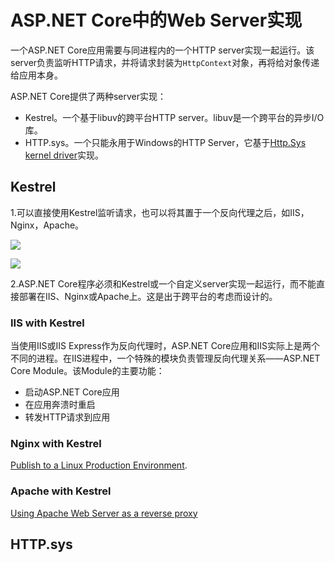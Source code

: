 # ASP.NET Core中的Web Server实现

一个ASP.NET Core应用需要与同进程内的一个HTTP server实现一起运行。该server负责监听HTTP请求，并将请求封装为`HttpContext`对象，再将给对象传递给应用本身。

ASP.NET Core提供了两种server实现：

* Kestrel。一个基于libuv的跨平台HTTP server。libuv是一个跨平台的异步I/O库。
* HTTP.sys。一个只能永用于Windows的HTTP Server，它基于[Http.Sys kernel driver](https://msdn.microsoft.com/library/windows/desktop/aa364510.aspx)实现。



## Kestrel

1.可以直接使用Kestrel监听请求，也可以将其置于一个反向代理之后，如IIS，Nginx，Apache。

![](https://docs.microsoft.com/en-us/aspnet/core/fundamentals/servers/kestrel/_static/kestrel-to-internet2.png)

![](https://docs.microsoft.com/en-us/aspnet/core/fundamentals/servers/kestrel/_static/kestrel-to-internet.png)

2.ASP.NET Core程序必须和Kestrel或一个自定义server实现一起运行，而不能直接部署在IIS、Nginx或Apache上。这是出于跨平台的考虑而设计的。

### IIS with Kestrel

当使用IIS或IIS Express作为反向代理时，ASP.NET Core应用和IIS实际上是两个不同的进程。在IIS进程中，一个特殊的模块负责管理反向代理关系——ASP.NET Core Module。该Module的主要功能：

* 启动ASP.NET Core应用
* 在应用奔溃时重启
* 转发HTTP请求到应用

### Nginx with Kestrel

[Publish to a Linux Production Environment](https://docs.microsoft.com/en-us/aspnet/core/publishing/linuxproduction).

### Apache with Kestrel

 [Using Apache Web Server as a reverse proxy](https://docs.microsoft.com/en-us/aspnet/core/publishing/apache-proxy)



## HTTP.sys






